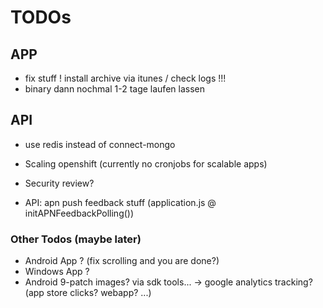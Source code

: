 # TODOs

## APP ##
* fix stuff ! install archive via itunes / check logs !!!
* binary dann nochmal 1-2 tage laufen lassen

## API ##
* use redis instead of connect-mongo

* Scaling openshift (currently no cronjobs for scalable apps)
* Security review?
* API: apn push feedback stuff (application.js @ initAPNFeedbackPolling())

### Other Todos (maybe later) ##
* Android App ? (fix scrolling and you are done?)
* Windows App ?
* Android 9-patch images? via sdk tools...
-> google analytics tracking? (app store clicks? webapp? ...)
